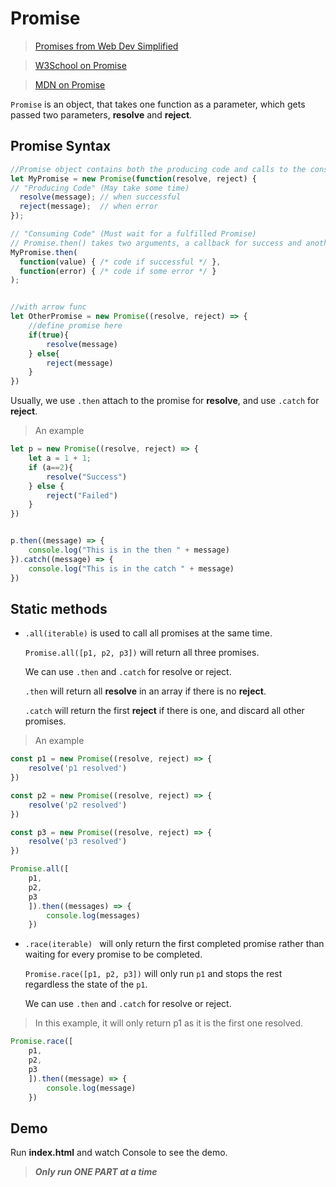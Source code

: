 # Promise

>[Promises from Web Dev Simplified](https://www.youtube.com/watch?v=DHvZLI7Db8E)

>[W3School on Promise](https://www.w3schools.com/js/js_promise.asp)

>[MDN on Promise](https://developer.mozilla.org/en-US/docs/Web/JavaScript/Reference/Global_Objects/Promise)

`Promise` is an object, that takes one function as a parameter, which gets passed two parameters, **resolve** and **reject**.

## Promise Syntax
```javascript
//Promise object contains both the producing code and calls to the consuming code:
let MyPromise = new Promise(function(resolve, reject) {
// "Producing Code" (May take some time)
  resolve(message); // when successful
  reject(message);  // when error
});

// "Consuming Code" (Must wait for a fulfilled Promise)
// Promise.then() takes two arguments, a callback for success and another for failure. Both are optional, so you can add a callback for success or failure only.
MyPromise.then(
  function(value) { /* code if successful */ },
  function(error) { /* code if some error */ }
);


//with arrow func
let OtherPromise = new Promise((resolve, reject) => {
    //define promise here
    if(true){
        resolve(message)
    } else{
        reject(message)
    }
})

```

Usually, we use `.then` attach to the promise for **resolve**, and use `.catch` for **reject**. 

>An example

```javascript
let p = new Promise((resolve, reject) => {
    let a = 1 + 1;
    if (a==2){
        resolve("Success")
    } else {
        reject("Failed")
    }
})


p.then((message) => {
    console.log("This is in the then " + message)
}).catch((message) => {
    console.log("This is in the catch " + message)
})
```
## Static methods
- `.all(iterable)` is used to call all promises at the same time.

    `Promise.all([p1, p2, p3])` will return all three promises. 

    We can use `.then` and `.catch` for resolve or reject. 

    `.then` will return all **resolve** in an array if there is no **reject**.

    `.catch` will return the first **reject** if there is one, and discard all other promises. 

>An example
```javascript
const p1 = new Promise((resolve, reject) => {
    resolve('p1 resolved')
})

const p2 = new Promise((resolve, reject) => {
    resolve('p2 resolved')
})

const p3 = new Promise((resolve, reject) => {
    resolve('p3 resolved')
})

Promise.all([
    p1, 
    p2, 
    p3
    ]).then((messages) => {
        console.log(messages)
    })

```

- `.race(iterable) ` will only return the first completed promise rather than waiting for every promise to be completed. 
  
  `Promise.race([p1, p2, p3])` will only run `p1` and stops the rest regardless the state of the `p1`. 
  
  We can use `.then` and `.catch` for resolve or reject.
  

>In this example, it will only return p1 as it is the first one resolved.
```javascript
Promise.race([
    p1, 
    p2, 
    p3
    ]).then((message) => {
        console.log(message)
    })
```


## Demo
Run **index.html** and watch Console to see the demo.

>***Only run ONE PART at a time***
